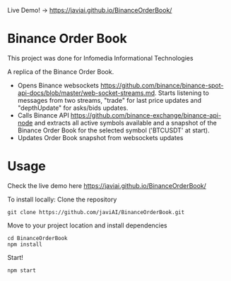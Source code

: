 
Live Demo! -> https://javiai.github.io/BinanceOrderBook/

# Binance Order Book

This project was done for Infomedia Informational Technologies

A replica of the Binance Order Book. 
  - Opens Binance websockets https://github.com/binance/binance-spot-api-docs/blob/master/web-socket-streams.md. Starts listening to messages from two streams, "trade" for last price updates and "depthUpdate" for asks/bids updates.
  - Calls Binance API https://github.com/binance-exchange/binance-api-node and extracts all active symbols available and a snapshot of the Binance Order Book for the selected symbol ('BTCUSDT' at start).  
  - Updates Order Book snapshot from websockets updates 

# Usage

Check the live demo here https://javiai.github.io/BinanceOrderBook/

To install locally:
Clone the repository

```git clone https://github.com/javiAI/BinanceOrderBook.git```

Move to your project location and install dependencies

```
cd BinanceOrderBook
npm install
```

Start!

```npm start```

